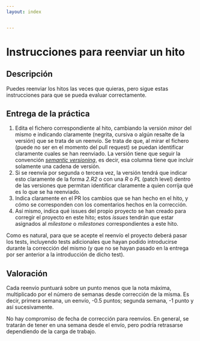 ```yaml
---
layout: index


---
```

# Instrucciones para reenviar un hito

## Descripción

Puedes reenviar los hitos las veces que quieras, pero sigue estas instrucciones para que se pueda evaluar correctamente.

## Entrega de la práctica

1. Edita el fichero correspondiente al hito, cambiando la versión
   *minor* del mismo e indicando claramente (negrita, cursiva o algún
   resalte de la versión) que se trata de un reenvío. Se trata de que,
   al mirar el fichero (puede no ser en el momento del pull request)
   se puedan identificar claramente cuales se han reenviado. La
   versión tiene que seguir la
   convención [*semantic versioning*](https://semver.org/), es decir,
   esa columna tiene que incluir solamente una cadena de versión.
2. Si se reenvía por segunda o tercera vez, la versión tendrá que
   indicar esto claramente de la forma *2.R2* o con una *R* o *PL*
   (patch level) dentro de las versiones que permitan identificar
   claramente a quien corrija qué es lo que se ha reenviado.
3. Indica claramente en el PR los cambios que se han hecho en el hito,
   y cómo se corresponden con los comentarios hechos en la corrección.
4. Así mismo, indica qué issues del propio proyecto se han creado para
   corregir el proyecto en este hito; estos *issues* tendrán que estar
   asignados al *milestone* o *milestones* correspondientes a este
   hito.

Como es natural, para que se acepte el reenvío el proyecto deberá
pasar los tests, incluyendo tests adicionales que hayan podido
introducirse durante la corrección del mismo (y que no se hayan pasado
en la entrega por ser anterior a la introducción de dicho test).

## Valoración

Cada reenvío puntuará sobre un punto menos que la nota máxima,
multiplicado por el número de semanas desde corrección de la misma. Es
decir, primera semana, un eenvío, -0.5 puntos; segunda semana, -1 punto
y así sucesivamente.

No hay compromiso de fecha de corrección para reenvíos. En general, se
tratarán de tener en una semana desde el envío, pero podría retrasarse
dependiendo de la carga de trabajo.
